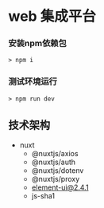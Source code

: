 # web 集成平台
### 安装npm依赖包
    > npm i
### 测试环境运行
    > npm run dev
## 技术架构
 - nuxt
    - @nuxtjs/axios
    - @nuxtjs/auth
    - @nuxtjs/dotenv
    - @nuxtjs/proxy
    - element-ui@2.4.1
    - js-sha1
